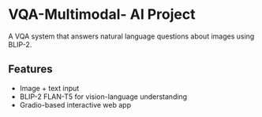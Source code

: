 # VQA-Multimodal- AI Project

A VQA system that answers natural language questions about images using BLIP-2.

## Features
- Image + text input
- BLIP-2 FLAN-T5 for vision-language understanding
- Gradio-based interactive web app
